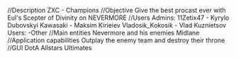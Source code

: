 //Description
ZXC - Champions
//Objective
Give the best procast ever with Eul's Scepter of Divinity on NEVERMORE
//Users
Admins: 
11Zetix47 - Kyrylo Dubovskyi
Kawasaki - Maksim Kirieiev
Vladosik_Kokosik - Vlad Kuznietsov
Users:
-Other
//Main entities
Nevermore and his enemies
Midlane
//Application capabilities
Outplay the enemy team and destroy their throne
//GUI
DotA Allstars Ultimates
